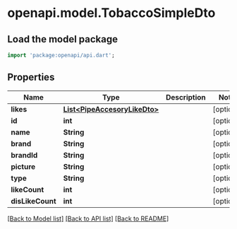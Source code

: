 # openapi.model.TobaccoSimpleDto

## Load the model package
```dart
import 'package:openapi/api.dart';
```

## Properties
Name | Type | Description | Notes
------------ | ------------- | ------------- | -------------
**likes** | [**List&lt;PipeAccesoryLikeDto&gt;**](PipeAccesoryLikeDto.md) |  | [optional] 
**id** | **int** |  | [optional] 
**name** | **String** |  | [optional] 
**brand** | **String** |  | [optional] 
**brandId** | **String** |  | [optional] 
**picture** | **String** |  | [optional] 
**type** | **String** |  | [optional] 
**likeCount** | **int** |  | [optional] 
**disLikeCount** | **int** |  | [optional] 

[[Back to Model list]](../README.md#documentation-for-models) [[Back to API list]](../README.md#documentation-for-api-endpoints) [[Back to README]](../README.md)


